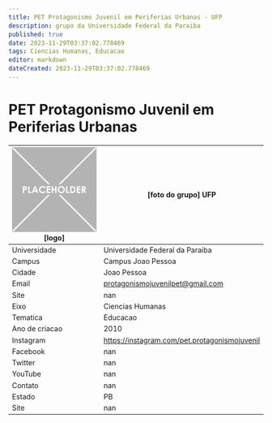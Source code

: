 ```yaml
---
title: PET Protagonismo Juvenil em Periferias Urbanas - UFP
description: grupo da Universidade Federal da Paraiba
published: true
date: 2023-11-29T03:37:02.778469
tags: Ciencias Humanas, Educacao
editor: markdown
dateCreated: 2023-11-29T03:37:02.778469
---
```


# PET Protagonismo Juvenil em Periferias Urbanas


| ![placeholder.png](/placeholder.png) [logo] | [foto do grupo] UFP         |
| ------------------------------------------- | ------------------------------------------------- |
| Universidade                                | Universidade Federal da Paraiba      |
| Campus                                      | Campus Joao Pessoa            |
| Cidade                                      | Joao Pessoa             |
| Email                                       | protagonismojuvenilpet@gmail.com             |
| Site                                        | nan              |
| Eixo                                        | Ciencias Humanas              |
| Tematica                                    | Educacao          |
| Ano de criacao                              | 2010        |
| Instagram                                   | https://instagram.com/pet.protagonismojuvenil         |
| Facebook                                    | nan          |
| Twitter                                     | nan           |
| YouTube                                     | nan           |
| Contato                                     | nan         |
| Estado                                      |  PB            |
| Site                                        | nan |
